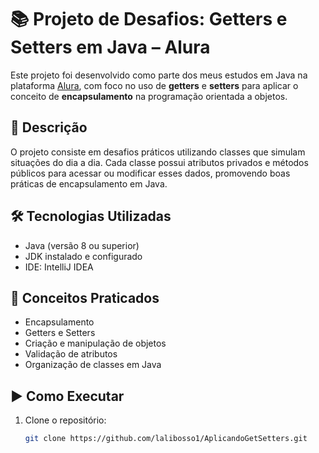 # 📚 Projeto de Desafios: Getters e Setters em Java – Alura

Este projeto foi desenvolvido como parte dos meus estudos em Java na plataforma [Alura](https://www.alura.com.br/), com foco no uso de **getters** e **setters** para aplicar o conceito de **encapsulamento** na programação orientada a objetos.

## 🧩 Descrição

O projeto consiste em desafios práticos utilizando classes que simulam situações do dia a dia. Cada classe possui atributos privados e métodos públicos para acessar ou modificar esses dados, promovendo boas práticas de encapsulamento em Java.

## 🛠️ Tecnologias Utilizadas

- Java (versão 8 ou superior)
- JDK instalado e configurado
- IDE: IntelliJ IDEA


## 📌 Conceitos Praticados

- Encapsulamento
- Getters e Setters
- Criação e manipulação de objetos
- Validação de atributos
- Organização de classes em Java

## ▶️ Como Executar

1. Clone o repositório:

   ```bash
   git clone https://github.com/lalibosso1/AplicandoGetSetters.git
